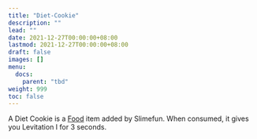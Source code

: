```yaml
---
title: "Diet-Cookie"
description: ""
lead: ""
date: 2021-12-27T00:00:00+08:00
lastmod: 2021-12-27T00:00:00+08:00
draft: false
images: []
menu: 
  docs:
    parent: "tbd"
weight: 999
toc: false
---
```


A Diet Cookie is a [Food](https://github.com/Slimefun/Slimefun4/wiki/Food) item added by Slimefun. When consumed, it gives you Levitation I for 3 seconds.
